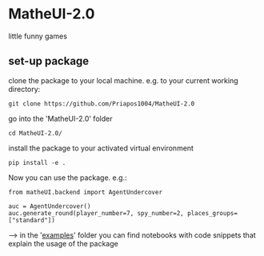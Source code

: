 # MatheUI-2.0
little funny games

## set-up package

clone the package to your local machine. e.g. to your current working directory:

```
git clone https://github.com/Priapos1004/MatheUI-2.0
```

go into the 'MatheUI-2.0' folder

```
cd MatheUI-2.0/
```

install the package to your activated virtual environment

```
pip install -e .
```

Now you can use the package. e.g.:

```
from matheUI.backend import AgentUndercover

auc = AgentUndercover()
auc.generate_round(player_number=7, spy_number=2, places_groups=["standard"])
```

--> in the '[examples](examples)' folder you can find notebooks with code snippets that explain the usage of the package
